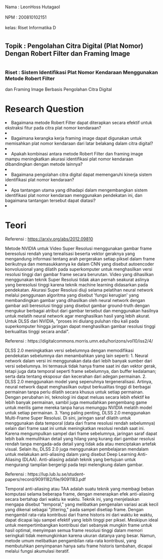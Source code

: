 <br>Nama : LeonHoss Hutagaol <br/>
<br>NPM  : 200810102151<br/>
<br>kelas: Riset Informatika D

# <h2>Topik : Pengolahan Citra Digital (Plat Nomor) Dengan Robert Filter dan Framing Image<h2/>

# <h3>Riset : Sistem Identifikasi Plat Nomor Kendaraan Menggunakan Metode Robert Filter
dan Framing Image Berbasis Pengolahan Citra Digital<h3/>

# Research Question
<li>Bagaimana metode Robert Filter dapat diterapkan secara efektif untuk ekstraksi fitur pada citra plat nomor kendaraan?<li/>
<li>Bagaimana kerangka kerja framing image dapat digunakan untuk memisahkan plat nomor kendaraan dari latar belakang dalam citra digital?<li/>
<li>Apakah kombinasi antara metode Robert Filter dan framing image mampu meningkatkan akurasi identifikasi plat nomor kendaraan dibandingkan dengan metode lainnya?<li/>
<li>Bagaimana pengolahan citra digital dapat memengaruhi kinerja sistem identifikasi plat nomor kendaraan?<li/>
<li>Apa tantangan utama yang dihadapi dalam mengembangkan sistem identifikasi plat nomor kendaraan menggunakan pendekatan ini, dan bagaimana tantangan tersebut dapat diatasi?<li/>

# Teori
Referensi : https://arxiv.org/abs/2012.09810 
<p>Metode NVIDIA untuk Video Super Resolusi menggunakan gambar frame beresolusi rendah yang terealisasi beserta vektor geraknya yang mengandung informasi tentang arah pergerakan setiap piksel dalam frame berikutnya dan memasukkannya ke dalam CNN yang disebut autoencoder konvolusional yang dilatih pada superkomputer untuk menghasilkan versi resolusi tinggi dari gambar frame secara berurutan.
Video yang dihasilkan menggunakan teknik Super Resolusi tidak akan pernah seakurat aslinya yang beresolusi tinggi karena teknik machine learning didasarkan pada pendekatan. Akurasi Super Resolusi diuji selama pelatihan neural network melalui penggunaan algoritma yang disebut 'fungsi kerugian' yang membandingkan gambar yang dihasilkan oleh neural network dengan gambar asli beresolusi tinggi yang disebut gambar ground-truth dengan mengukur berbagai atribut dari gambar tersebut dan menggunakan hasilnya untuk melatih neural network agar menghasilkan hasil yang lebih akurat. Untuk DLSS dari NVIDIA, "proses ini diulang puluhan ribu kali pada superkomputer hingga jaringan dapat menghasilkan gambar resolusi tinggi berkualitas tinggi secara andal".
<p/>
Referensi : https://digitalcommons.morris.umn.edu/horizons/vol10/iss2/4/ 
<p>DLSS 2.0 meningkatkan versi sebelumnya dengan memodifikasi pendekatan sebelumnya dan menambahkan yang lain seperti: 
1. Neural network dalam versi ini menggunakan data dari lebih banyak sumber dari versi sebelumnya. Ini termasuk tidak hanya frame saat ini dan vektor gerak, tetapi juga data temporal seperti frame sebelumnya, dan buffer kedalaman; serta data tentang eksposur dan kecerahan dari adegan permainan.
2. DLSS 2.0 menggunakan model yang sepenuhnya tergeneralisasi. Artinya, neural network dapat menghasilkan output berkualitas tinggi di berbagai permainan tanpa perlu dilatih secara khusus untuk setiap permainan. Dengan perubahan ini, teknologi ini dapat meluas secara lebih efektif ke lebih banyak permainan, sambil juga memudahkan pengembang game untuk merilis game mereka tanpa harus menunggu NVIDIA melatih model untuk setiap permainan.
3. Yang paling penting, DLSS 2.0 menggunakan Multi-Frame Super Resolusi. Di sini, jaringan saraf dilatih untuk menggunakan data temporal (data dari frame resolusi rendah sebelumnya) selain dari frame saat ini untuk meningkatkan resolusi rendah saat ini. Karena mengumpulkan sampel dari frame sebelumnya, jaringan saraf dapat lebih baik memulihkan detail yang hilang yang kurang dari gambar resolusi rendah tanpa mengada-ada detail yang tidak ada atau menciptakan artefak visual. Selain itu, DLSS 2.0 juga menggunakan pembelajaran mendalam untuk melakukan anti-aliasing dalam yang disebut Deep Learning Anti-Aliasing (DLAA). Anti-aliasing adalah teknik yang bertujuan untuk mengurangi tampilan bergerigi pada tepi melengkung dalam gambar.
<p/>
Referensi : https://lup.lub.lu.se/student-papers/record/9091182/file/9091183.pdf 
<p>Temporal anti-aliasing atau TAA adalah suatu teknik yang membagi beban komputasi selama beberapa frame, dengan menerapkan efek anti-aliasing secara bertahap dari waktu ke waktu. Teknik ini, yang menjelaskan mengapa disebut "temporal," yang melibatkan pengenalan variasi acak kecil yang dikenal sebagai "jittering," pada sampel disetiap frame. Dengan mengambil rata-rata kontribusi dari frame historis ini dari waktu ke waktu, dapat dicapai laju sampel efektif yang lebih tinggi per piksel. Meskipun ideal untuk mempertimbangkan kontribusi dari sebanyak mungkin frame untuk hasil optimal, menyimpan semua frame resolusi tinggi dalam memori seringkali tidak memungkinkan karena ukuran datanya yang besar. Namun, metode umum melibatkan pengambilan rata-rata kontribusi, yang membutuhkan penyimpanan hanya satu frame historis tambahan, dicapai melalui fungsi akumulasi iteratif.<p/>
